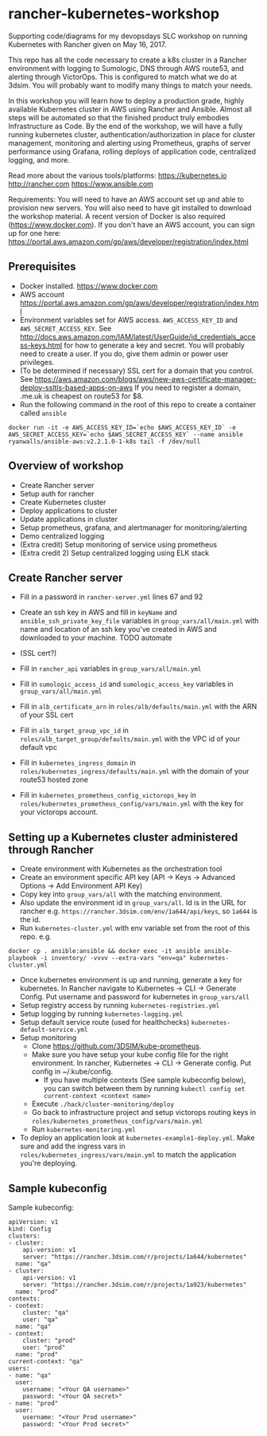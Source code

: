 # rancher-kubernetes-workshop
Supporting code/diagrams for my devopsdays SLC workshop on running Kubernetes with Rancher given on May 16, 2017.

This repo has all the code necessary to create a k8s cluster in a Rancher environment with logging to Sumologic, DNS through AWS route53,
and alerting through VictorOps.  This is configured to match what we do at 3dsim.  You will probably want to modify many things to match your needs.

In this workshop you will learn how to deploy a production grade, highly available Kubernetes cluster in AWS using Rancher and Ansible.  Almost all steps will be automated so that the finished product truly embodies Infrastructure as Code.  By the end of the workshop, we will have a fully running kubernetes cluster, authentication/authorization in place for cluster management, monitoring and alerting using Prometheus, graphs of server performance using Grafana, rolling deploys of application code, centralized logging, and more.

Read more about the various tools/platforms:
https://kubernetes.io
http://rancher.com
https://www.ansible.com

Requirements: You will need to have an AWS account set up and able to provision new servers.  You will also need to have git installed to download the workshop material.  A recent version of Docker is also required (https://www.docker.com).  If you don't have an AWS account, you can sign up for one here: https://portal.aws.amazon.com/gp/aws/developer/registration/index.html

## Prerequisites
* Docker installed.  https://www.docker.com
* AWS account  https://portal.aws.amazon.com/gp/aws/developer/registration/index.html
* Environment variables set for AWS access.  `AWS_ACCESS_KEY_ID` and `AWS_SECRET_ACCESS_KEY`.  See
http://docs.aws.amazon.com/IAM/latest/UserGuide/id_credentials_access-keys.html for how to generate a key and secret.  You will probably need to create a user.  If you do, give them admin or power user privileges.
* (To be determined if necessary) SSL cert for a domain that you control.  See https://aws.amazon.com/blogs/aws/new-aws-certificate-manager-deploy-ssltls-based-apps-on-aws
If you need to register a domain, .me.uk is cheapest on route53 for $8.
* Run the following command in the root of this repo to create a container called `ansible`
```
docker run -it -e AWS_ACCESS_KEY_ID=`echo $AWS_ACCESS_KEY_ID` -e AWS_SECRET_ACCESS_KEY=`echo $AWS_SECRET_ACCESS_KEY` --name ansible ryanwalls/ansible-aws:v2.2.1.0-1-k8s tail -f /dev/null
```

## Overview of workshop
* Create Rancher server
* Setup auth for rancher
* Create Kubernetes cluster
* Deploy applications to cluster
* Update applications in cluster
* Setup prometheus, grafana, and alertmanager for monitoring/alerting
* Demo centralized logging
* (Extra credit) Setup monitoring of service using prometheus
* (Extra credit 2) Setup centralized logging using ELK stack

## Create Rancher server
* Fill in a password in `rancher-server.yml` lines 67 and 92
* Create an ssh key in AWS and fill in `keyName` and `ansible_ssh_private_key_file` variables in `group_vars/all/main.yml` with name and location of an ssh key you've created in AWS and downloaded to your machine.  TODO automate
* (SSL cert?)


* Fill in `rancher_api` variables in `group_vars/all/main.yml`
* Fill in `sumologic_access_id` and `sumologic_access_key` variables in `group_vars/all/main.yml`
* Fill in `alb_certificate_arn` in `roles/alb/defaults/main.yml` with the ARN of your SSL cert
* Fill in `alb_target_group_vpc_id` in `roles/alb_target_group/defaults/main.yml` with the VPC id of your default vpc
* Fill in `kubernetes_ingress_domain` in `roles/kubernetes_ingress/defaults/main.yml` with the domain of your route53 hosted zone
* Fill in `kubernetes_prometheus_config_victorops_key` in `roles/kubernetes_prometheus_config/vars/main.yml` with the key for your victorops account.

## Setting up a Kubernetes cluster administered through Rancher
* Create environment with Kubernetes as the orchestration tool
* Create an environment specific API key (API -> Keys -> Advanced Options -> Add Environment API Key)
* Copy key into `group_vars/all` with the matching environment.
* Also update the environment id in `group_vars/all`.  Id is in the URL for rancher e.g. `https://rancher.3dsim.com/env/1a644/api/keys`, so `1a644` is the id.
* Run `kubernetes-cluster.yml` with env variable set from the root of this repo.  e.g.

```
docker cp . ansible:ansible && docker exec -it ansible ansible-playbook -i inventory/ -vvvv --extra-vars "env=qa" kubernetes-cluster.yml
```

* Once kubernetes environment is up and running, generate a key for kubernetes.  In Rancher navigate to Kubernetes -> CLI -> Generate Config.
Put username and password for kubernetes in `group_vars/all`
* Setup registry access by running `kubernetes-registries.yml`
* Setup logging by running `kubernetes-logging.yml`
* Setup default service route (used for healthchecks) `kubernetes-default-service.yml`
* Setup monitoring
  * Clone https://github.com/3DSIM/kube-prometheus.
  * Make sure you have setup your kube config file for the right environment.  In rancher, Kubernetes -> CLI -> Generate config.  Put config in ~/.kube/config.
    * If you have multiple contexts (See sample kubeconfig below), you can switch between them by running `kubectl config set current-context <context name>`
  * Execute `./hack/cluster-monitoring/deploy`
  * Go back to infrastructure project and setup victorops routing keys in `roles/kubernetes_prometheus_config/vars/main.yml`
  * Run `kubernetes-monitoring.yml`
* To deploy an application look at `kubernetes-example1-deploy.yml`.  Make sure and add the ingress vars in
`roles/kubernetes_ingress/vars/main.yml` to match the application you're deploying.


## Sample kubeconfig
Sample kubeconfig:

```
apiVersion: v1
kind: Config
clusters:
- cluster:
    api-version: v1
    server: "https://rancher.3dsim.com/r/projects/1a644/kubernetes"
  name: "qa"
- cluster:
    api-version: v1
    server: "https://rancher.3dsim.com/r/projects/1a923/kubernetes"
  name: "prod"
contexts:
- context:
    cluster: "qa"
    user: "qa"
  name: "qa"
- context:
    cluster: "prod"
    user: "prod"
  name: "prod"
current-context: "qa"
users:
- name: "qa"
  user:
    username: "<Your QA username>"
    password: "<Your QA secret>"
- name: "prod"
  user:
    username: "<Your Prod username>"
    password: "<Your Prod secret>"
```